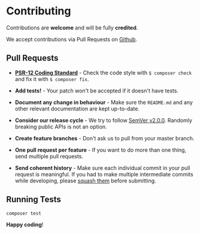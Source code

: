 # Contributing

Contributions are **welcome** and will be fully **credited**.

We accept contributions via Pull Requests on [Github](https://github.com/:vendor_github/:theme_slug).

## Pull Requests

* **[PSR-12 Coding Standard](https://github.com/php-fig/fig-standards/blob/master/accepted/PSR-12-extended-coding-style-guide.md)** - Check the code style with `$ composer check` and fix it with `$ composer fix`.

* **Add tests!** - Your patch won't be accepted if it doesn't have tests.

* **Document any change in behaviour** - Make sure the `README.md` and any other relevant documentation are kept up-to-date.

* **Consider our release cycle** - We try to follow [SemVer v2.0.0](http://semver.org/). Randomly breaking public APIs is not an option.

* **Create feature branches** - Don't ask us to pull from your master branch.

* **One pull request per feature** - If you want to do more than one thing, send multiple pull requests.

* **Send coherent history** - Make sure each individual commit in your pull request is meaningful. If you had to make multiple intermediate commits while developing, please [squash them](http://www.git-scm.com/book/en/v2/Git-Tools-Rewriting-History#Changing-Multiple-Commit-Messages) before submitting.

## Running Tests

```bash
composer test
```

**Happy coding**!
